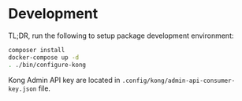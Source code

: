 # Development

TL;DR, run the following to setup package development environment:

```bash
composer install
docker-compose up -d
. ./bin/configure-kong
```

Kong Admin API key are located in `.config/kong/admin-api-consumer-key.json` file.
